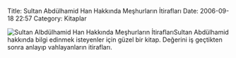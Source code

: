 Title: Sultan Abdülhamid Han Hakkında Meşhurların İtirafları
Date: 2006-09-18 22:57
Category: Kitaplar

![Sultan Albdülhamid Han Hakkında Meşhurların İtirafları][]Sultan
Abdülhamid hakkında bilgi edinmek isteyenler için güzel bir kitap.
Değerini iş geçtikten sonra anlayıp vahlayanların itirafları.

  [Sultan Albdülhamid Han Hakkında Meşhurların İtirafları]: http://www.fatihhayrioglu.com/images/sultanhamid_meshur.thumbnail.jpg
